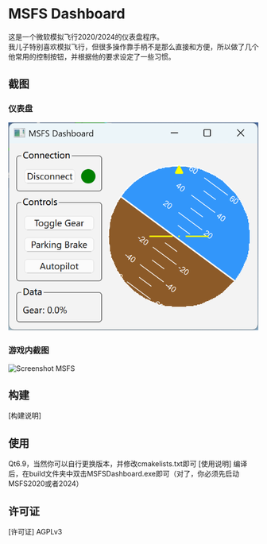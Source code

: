 # MSFS Dashboard

这是一个微软模拟飞行2020/2024的仪表盘程序。  
我儿子特别喜欢模拟飞行，但很多操作靠手柄不是那么直接和方便，所以做了几个他常用的控制按钮，并根据他的要求设定了一些习惯。

## 截图

### 仪表盘

![Dashboard](dashboard.png)

### 游戏内截图

![Screenshot MSFS](screenshot_msfs.png)

## 构建

[构建说明]

## 使用
Qt6.9，当然你可以自行更换版本，并修改cmakelists.txt即可
[使用说明]
编译后，在build文件夹中双击MSFSDashboard.exe即可（对了，你必须先启动MSFS2020或者2024）

## 许可证

[许可证] 
AGPLv3